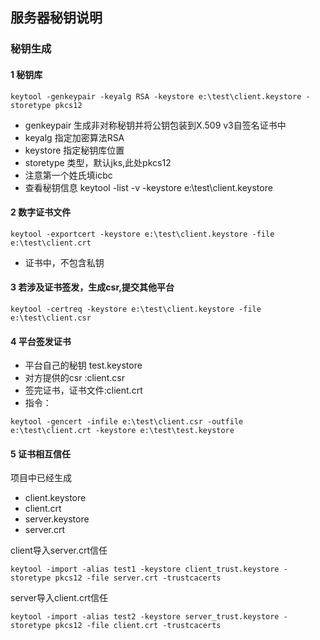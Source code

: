 ## 服务器秘钥说明

### 秘钥生成

#### 1 秘钥库
````
keytool -genkeypair -keyalg RSA -keystore e:\test\client.keystore -storetype pkcs12
````
- genkeypair 生成非对称秘钥并将公钥包装到X.509 v3自签名证书中
- keyalg 指定加密算法RSA
- keystore 指定秘钥库位置
- storetype 类型，默认jks,此处pkcs12
- 注意第一个姓氏填icbc
- 查看秘钥信息 keytool -list -v -keystore e:\test\client.keystore

#### 2 数字证书文件
```
keytool -exportcert -keystore e:\test\client.keystore -file e:\test\client.crt
```
- 证书中，不包含私钥

#### 3 若涉及证书签发，生成csr,提交其他平台

```
keytool -certreq -keystore e:\test\client.keystore -file e:\test\client.csr
```

#### 4 平台签发证书

- 平台自己的秘钥 test.keystore
- 对方提供的csr :client.csr
- 签完证书，证书文件:client.crt
- 指令：
```
keytool -gencert -infile e:\test\client.csr -outfile e:\test\client.crt -keystore e:\test\test.keystore
```

#### 5 证书相互信任
项目中已经生成
- client.keystore
- client.crt
- server.keystore
- server.crt

client导入server.crt信任
```
keytool -import -alias test1 -keystore client_trust.keystore -storetype pkcs12 -file server.crt -trustcacerts
```
server导入client.crt信任
```
keytool -import -alias test2 -keystore server_trust.keystore -storetype pkcs12 -file client.crt -trustcacerts
```